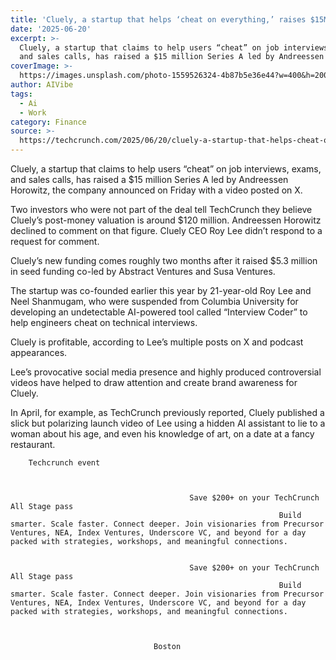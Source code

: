 ```yaml
---
title: 'Cluely, a startup that helps ‘cheat on everything,’ raises $15M from a16z'
date: '2025-06-20'
excerpt: >-
  Cluely, a startup that claims to help users “cheat” on job interviews, exams,
  and sales calls, has raised a $15 million Series A led by Andreessen Hor...
coverImage: >-
  https://images.unsplash.com/photo-1559526324-4b87b5e36e44?w=400&h=200&fit=crop&auto=format
author: AIVibe
tags:
  - Ai
  - Work
category: Finance
source: >-
  https://techcrunch.com/2025/06/20/cluely-a-startup-that-helps-cheat-on-everything-raises-15m-from-a16z/
---
```

Cluely, a startup that claims to help users “cheat” on job interviews, exams, and sales calls, has raised a $15 million Series A led by Andreessen Horowitz, the company announced on Friday with a video posted on X.

Two investors who were not part of the deal tell TechCrunch they believe Cluely’s post-money valuation is around $120 million. Andreessen Horowitz declined to comment on that figure. Cluely CEO Roy Lee didn’t respond to a request for comment.


	
	




	
	



Cluely’s new funding comes roughly two months after it raised $5.3 million in seed funding co-led by Abstract Ventures and Susa Ventures.

The startup was co-founded earlier this year by 21-year-old Roy Lee and Neel Shanmugam, who were suspended from Columbia University for developing an undetectable AI-powered tool called “Interview Coder” to help engineers cheat on technical interviews.

Cluely is profitable, according to Lee’s multiple posts on X and podcast appearances.

Lee’s provocative social media presence and highly produced controversial videos have helped to draw attention and create brand awareness for Cluely.

In April, for example, as TechCrunch previously reported, Cluely  published a slick but polarizing launch video of Lee using a hidden AI assistant to lie to a woman about his age, and even his knowledge of art, on a date at a fancy restaurant.

	
		
					
		Techcrunch event
		
			
				
											Save $200+ on your TechCrunch All Stage pass
																Build smarter. Scale faster. Connect deeper. Join visionaries from Precursor Ventures, NEA, Index Ventures, Underscore VC, and beyond for a day packed with strategies, workshops, and meaningful connections.
									
				
											Save $200+ on your TechCrunch All Stage pass
																Build smarter. Scale faster. Connect deeper. Join visionaries from Precursor Ventures, NEA, Index Ventures, Underscore VC, and beyond for a day packed with strategies, workshops, and meaningful connections.
									
			
			
									Boston
